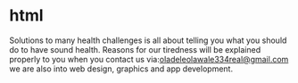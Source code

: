 # html
Solutions to many health challenges is all about telling you what you should do to have sound health. Reasons for our tiredness will be explained properly to you when you contact us via:oladeleolawale334real@gmail.com
we are also into web design, graphics and app development.
